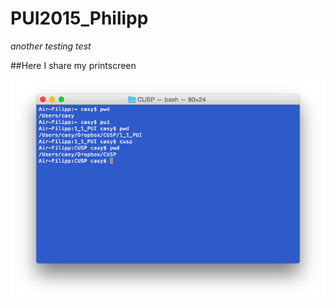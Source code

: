 # PUI2015_Philipp
*another testing test*

##Here I share my printscreen

![screen](img/Screenshot.png)
